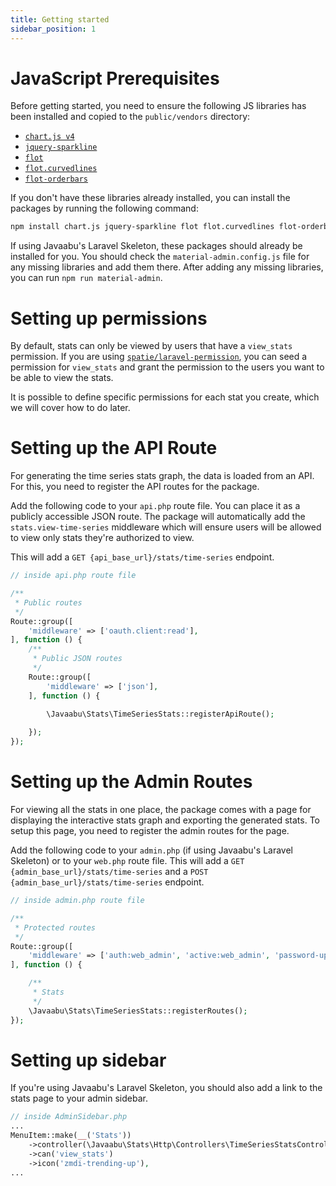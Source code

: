 ```yaml
---
title: Getting started
sidebar_position: 1
---
```


# JavaScript Prerequisites

Before getting started, you need to ensure the following JS libraries has been installed and copied to the `public/vendors` directory:

- [`chart.js v4`](https://www.chartjs.org/)
- [`jquery-sparkline`](https://omnipotent.net/jquery.sparkline)
- [`flot`](https://www.flotcharts.org/)
- [`flot.curvedlines`](http://curvedlines.michaelzinsmaier.de/)
- [`flot-orderbars`](https://www.npmjs.com/package/flot-orderbars)

If you don't have these libraries already installed, you can install the packages by running the following command:

```bash
npm install chart.js jquery-sparkline flot flot.curvedlines flot-orderbars --save
```

If using Javaabu's Laravel Skeleton, these packages should already be installed for you. You should check the `material-admin.config.js` file for any missing libraries and add them there. After adding any missing libraries, you can run `npm run material-admin`.

# Setting up permissions

By default, stats can only be viewed by users that have a `view_stats` permission. If you are using [`spatie/laravel-permission`](https://github.com/spatie/laravel-permission), you can seed a permission for `view_stats` and grant the permission to the users you want to be able to view the stats.

It is possible to define specific permissions for each stat you create, which we will cover how to do later.

# Setting up the API Route

For generating the time series stats graph, the data is loaded from an API. For this, you need to register the API routes for the package.

Add the following code to your `api.php` route file. You can place it as a publicly accessible JSON route. The package will automatically add the `stats.view-time-series` middleware which will ensure users will be allowed to view only stats they're authorized to view.

This will add a `GET {api_base_url}/stats/time-series` endpoint.

```php
// inside api.php route file

/**
 * Public routes
 */
Route::group([
    'middleware' => ['oauth.client:read'],
], function () {   
    /**
     * Public JSON routes
     */
    Route::group([
        'middleware' => ['json'],
    ], function () {       

        \Javaabu\Stats\TimeSeriesStats::registerApiRoute();
        
    });
});
```

# Setting up the Admin Routes

For viewing all the stats in one place, the package comes with a page for displaying the interactive stats graph and exporting the generated stats. To setup this page, you need to register the admin routes for the page.

Add the following code to your `admin.php` (if using Javaabu's Laravel Skeleton) or to your `web.php` route file.
This will add a `GET {admin_base_url}/stats/time-series` and a `POST {admin_base_url}/stats/time-series` endpoint.

```php
// inside admin.php route file

/**
 * Protected routes
 */
Route::group([
    'middleware' => ['auth:web_admin', 'active:web_admin', 'password-update-not-required:web_admin'],
], function () {

    /**
     * Stats
     */
    \Javaabu\Stats\TimeSeriesStats::registerRoutes();
});

```

# Setting up sidebar

If you're using Javaabu's Laravel Skeleton, you should also add a link to the stats page to your admin sidebar.

```php
// inside AdminSidebar.php
...
MenuItem::make(__('Stats'))
    ->controller(\Javaabu\Stats\Http\Controllers\TimeSeriesStatsController::class)
    ->can('view_stats')
    ->icon('zmdi-trending-up'),
...
```


